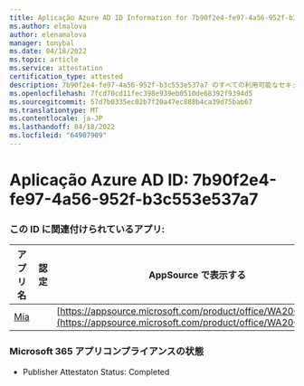 ```yaml
---
title: Aplicação Azure AD ID Information for 7b90f2e4-fe97-4a56-952f-b3c553e537a7
ms.author: elmalova
author: elenamalova
manager: tonybal
ms.date: 04/18/2022
ms.topic: article
ms.service: attestation
certification_type: attested
description: 7b90f2e4-fe97-4a56-952f-b3c553e537a7 のすべての利用可能なセキュリティとコンプライアンス情報。
ms.openlocfilehash: 7fcd70cd11fec398e939eb0510de68392f9394d5
ms.sourcegitcommit: 57d7b0335ec02b7f20a47ec888b4ca39d75bab67
ms.translationtype: MT
ms.contentlocale: ja-JP
ms.lasthandoff: 04/18/2022
ms.locfileid: "64907909"
---
```

# <a name="azure-app-id-7b90f2e4-fe97-4a56-952f-b3c553e537a7"></a>Aplicação Azure AD ID: 7b90f2e4-fe97-4a56-952f-b3c553e537a7


### <a name="apps-associated-with-this-id"></a>この ID に関連付けられているアプリ:
| **アプリ名** | **認定** | **AppSource で表示する** |
|--------------|---------------|-----------------------|
| [Mia](../forward/WA200002417.md) |  | [https://appsource.microsoft.com/product/office/WA200002417](https://appsource.microsoft.com/product/office/WA200002417) |

### <a name="microsoft-365-app-compliance-status"></a>Microsoft 365 アプリコンプライアンスの状態
- Publisher Attestaton Status: Completed
